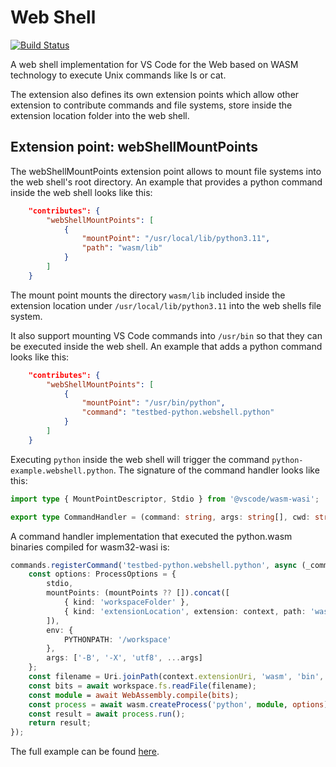 # Web Shell

[![Build Status](https://dev.azure.com/vscode/vscode-wasm/_apis/build/status/microsoft.vscode-wasm?branchName=main)](https://dev.azure.com/vscode/vscode-wasm/_build/latest?definitionId=47&branchName=main)

A web shell implementation for VS Code for the Web based on WASM technology to execute Unix commands like ls or cat.

The extension also defines its own extension points which allow other extension to contribute commands and file systems, store inside the extension location folder into the web shell.

## Extension point: webShellMountPoints

The webShellMountPoints extension point allows to mount file systems into the web shell's root directory. An example that provides a python command inside the web shell looks like this:

```json
	"contributes": {
		"webShellMountPoints": [
			{
				"mountPoint": "/usr/local/lib/python3.11",
				"path": "wasm/lib"
			}
		]
	}
```

The mount point mounts the directory `wasm/lib` included inside the extension location under `/usr/local/lib/python3.11` into the web shells file system.

It also support mounting VS Code commands into `/usr/bin` so that they can be executed inside the web shell. An example that adds a python command looks like this:

```json
	"contributes": {
		"webShellMountPoints": [
			{
				"mountPoint": "/usr/bin/python",
				"command": "testbed-python.webshell.python"
			}
		]
	}
```

Executing `python` inside the web shell will trigger the command `python-example.webshell.python`. The signature of the command handler looks like this:

```ts
import type { MountPointDescriptor, Stdio } from '@vscode/wasm-wasi';

export type CommandHandler = (command: string, args: string[], cwd: string, stdio: Stdio, mountPoints?: MountPointDescriptor[] | undefined) => Promise<number>;
```

A command handler implementation that executed the python.wasm binaries compiled for wasm32-wasi is:

```ts
commands.registerCommand('testbed-python.webshell.python', async (_command: string, args: string[], _cwd: string, stdio: Stdio, mountPoints?: MountPointDescriptor[] | undefined): Promise<number> => {
	const options: ProcessOptions = {
		stdio,
		mountPoints: (mountPoints ?? []).concat([
			{ kind: 'workspaceFolder' },
			{ kind: 'extensionLocation', extension: context, path: 'wasm/lib', mountPoint: '/usr/local/lib/python3.11' }
		]),
		env: {
			PYTHONPATH: '/workspace'
		},
		args: ['-B', '-X', 'utf8', ...args]
	};
	const filename = Uri.joinPath(context.extensionUri, 'wasm', 'bin', 'python.wasm');
	const bits = await workspace.fs.readFile(filename);
	const module = await WebAssembly.compile(bits);
	const process = await wasm.createProcess('python', module, options);
	const result = await process.run();
	return result;
});
```

The full example can be found [here](https://insiders.vscode.dev/github/microsoft/vscode-wasi/blob/main/testbeds/python/package.json#L1).